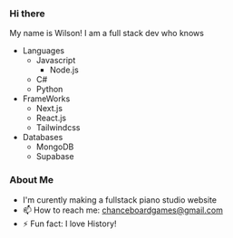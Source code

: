 ### Hi there 
My name is Wilson! I am a full stack dev who knows
- Languages
  - Javascript
    - Node.js 
  - C#
  - Python
- FrameWorks
  - Next.js
  - React.js
  - Tailwindcss
- Databases
  - MongoDB
  - Supabase
 
### About Me

- I'm curently making a fullstack piano studio website
- 📫 How to reach me: chanceboardgames@gmail.com
- ⚡ Fun fact: I love History!
